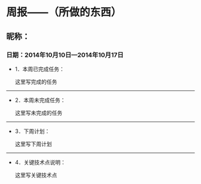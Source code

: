# 周报——（所做的东西）
## 昵称：				
### 日期：2014年10月10日—2014年10月17日
* 1．本周已完成任务：
  <p> 
  这里写完成的任务
  </p>
* * *

* 2．本周未完成任务：
  <p>
  这里写未完成的任务
  </p>
* * *
* 3．下周计划：
  <p>
  这里写下周计划
  </p>
 * * *
* 4．关键技术点说明：
  <p>
  这里写关键技术点
  </p>
